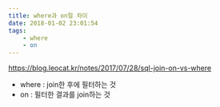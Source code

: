 ```yaml
---
title: where과 on절 차이
date: 2018-01-02 23:01:54
tags:
    - where
    - on
---
```


<https://blog.leocat.kr/notes/2017/07/28/sql-join-on-vs-where>  

- where : join한 후에 필터하는 것  
- on : 필터한 결과를 join하는 것  

<!-- more -->